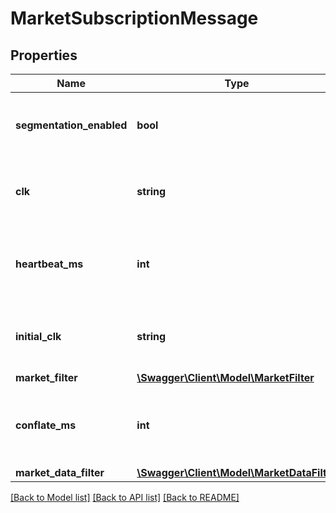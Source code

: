 # MarketSubscriptionMessage

## Properties
Name | Type | Description | Notes
------------ | ------------- | ------------- | -------------
**segmentation_enabled** | **bool** | Segmentation Enabled - allow the server to send large sets of data in segments, instead of a single block | [optional] 
**clk** | **string** | Token value delta (received in MarketChangeMessage) that should be passed to resume a subscription | [optional] 
**heartbeat_ms** | **int** | Heartbeat Milliseconds - the heartbeat rate (looped back on initial image after validation: bounds are 500 to 30000) | [optional] 
**initial_clk** | **string** | Token value (received in initial MarketChangeMessage) that should be passed to resume a subscription | [optional] 
**market_filter** | [**\Swagger\Client\Model\MarketFilter**](MarketFilter.md) |  | [optional] 
**conflate_ms** | **int** | Conflate Milliseconds - the conflation rate (looped back on initial image after validation: bounds are 0 to 120000) | [optional] 
**market_data_filter** | [**\Swagger\Client\Model\MarketDataFilter**](MarketDataFilter.md) |  | [optional] 

[[Back to Model list]](../README.md#documentation-for-models) [[Back to API list]](../README.md#documentation-for-api-endpoints) [[Back to README]](../README.md)


